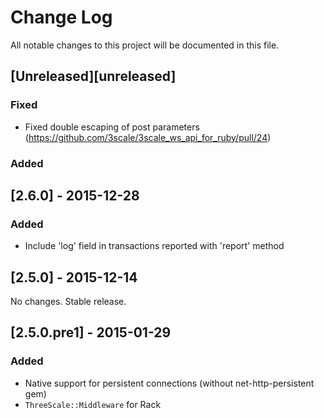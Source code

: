 # Change Log
All notable changes to this project will be documented in this file.

## [Unreleased][unreleased]
### Fixed
- Fixed double escaping of post parameters (https://github.com/3scale/3scale_ws_api_for_ruby/pull/24)
### Added

## [2.6.0] - 2015-12-28

### Added
- Include 'log' field in transactions reported with 'report' method

## [2.5.0] - 2015-12-14
No changes. Stable release.

## [2.5.0.pre1] - 2015-01-29
### Added
- Native support for persistent connections (without net-http-persistent gem)
- `ThreeScale::Middleware` for Rack
